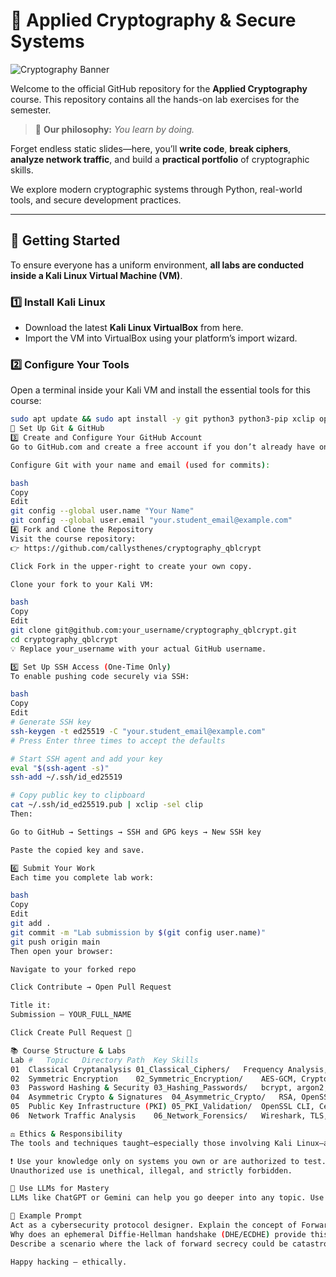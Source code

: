 # 🔐 Applied Cryptography & Secure Systems

![Cryptography Banner](https://placehold.co/1200x300/4338ca/ffffff?text=Applied+Cryptography+%26+Secure+Systems)

Welcome to the official GitHub repository for the **Applied Cryptography** course. This repository contains all the hands-on lab exercises for the semester.

> 📌 **Our philosophy:** *You learn by doing.*

Forget endless static slides—here, you’ll **write code**, **break ciphers**, **analyze network traffic**, and build a **practical portfolio** of cryptographic skills.

We explore modern cryptographic systems through Python, real-world tools, and secure development practices.

---

## 🚀 Getting Started

To ensure everyone has a uniform environment, **all labs are conducted inside a Kali Linux Virtual Machine (VM)**.

### 1️⃣ Install Kali Linux

- Download the latest **Kali Linux VirtualBox** from here.
- Import the VM into VirtualBox using your platform’s import wizard.

### 2️⃣ Configure Your Tools

Open a terminal inside your Kali VM and install the essential tools for this course:

```bash
sudo apt update && sudo apt install -y git python3 python3-pip xclip openssl
🔧 Set Up Git & GitHub
3️⃣ Create and Configure Your GitHub Account
Go to GitHub.com and create a free account if you don’t already have one.

Configure Git with your name and email (used for commits):

bash
Copy
Edit
git config --global user.name "Your Name"
git config --global user.email "your.student_email@example.com"
4️⃣ Fork and Clone the Repository
Visit the course repository:
👉 https://github.com/callysthenes/cryptography_qblcrypt

Click Fork in the upper-right to create your own copy.

Clone your fork to your Kali VM:

bash
Copy
Edit
git clone git@github.com:your_username/cryptography_qblcrypt.git
cd cryptography_qblcrypt
💡 Replace your_username with your actual GitHub username.

5️⃣ Set Up SSH Access (One-Time Only)
To enable pushing code securely via SSH:

bash
Copy
Edit
# Generate SSH key
ssh-keygen -t ed25519 -C "your.student_email@example.com"
# Press Enter three times to accept the defaults

# Start SSH agent and add your key
eval "$(ssh-agent -s)"
ssh-add ~/.ssh/id_ed25519

# Copy public key to clipboard
cat ~/.ssh/id_ed25519.pub | xclip -sel clip
Then:

Go to GitHub → Settings → SSH and GPG keys → New SSH key

Paste the copied key and save.

6️⃣ Submit Your Work
Each time you complete lab work:

bash
Copy
Edit
git add .
git commit -m "Lab submission by $(git config user.name)"
git push origin main
Then open your browser:

Navigate to your forked repo

Click Contribute → Open Pull Request

Title it:
Submission – YOUR_FULL_NAME

Click Create Pull Request 🎉

📚 Course Structure & Labs
Lab #	Topic	Directory Path	Key Skills
01	Classical Cryptanalysis	01_Classical_Ciphers/	Frequency Analysis, Python
02	Symmetric Encryption	02_Symmetric_Encryption/	AES-GCM, Cryptography Library
03	Password Hashing & Security	03_Hashing_Passwords/	bcrypt, argon2, Secure Storage
04	Asymmetric Crypto & Signatures	04_Asymmetric_Crypto/	RSA, OpenSSL, Digital Signatures
05	Public Key Infrastructure (PKI)	05_PKI_Validation/	OpenSSL CLI, Certificate Chain Validation
06	Network Traffic Analysis	06_Network_Forensics/	Wireshark, TLS, Traffic Forensics

⚖️ Ethics & Responsibility
The tools and techniques taught—especially those involving Kali Linux—are powerful and must be used responsibly.

❗ Use your knowledge only on systems you own or are authorized to test.
Unauthorized use is unethical, illegal, and strictly forbidden.

🤖 Use LLMs for Mastery
LLMs like ChatGPT or Gemini can help you go deeper into any topic. Use them for clarity, exploration, or guided practice.

🧠 Example Prompt
Act as a cybersecurity protocol designer. Explain the concept of Forward Secrecy in TLS.
Why does an ephemeral Diffie-Hellman handshake (DHE/ECDHE) provide this property, while a classic RSA key exchange does not?
Describe a scenario where the lack of forward secrecy could be catastrophic.

Happy hacking — ethically.
